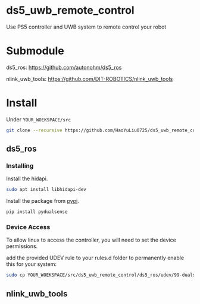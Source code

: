 # ds5_uwb_remote_control

Use PS5 controller and UWB system to remote control your robot 

# Submodule

ds5_ros: https://github.com/autonohm/ds5_ros

nlink_uwb_tools: https://github.com/DIT-ROBOTICS/nlink_uwb_tools

# Install

Under `YOUR_WOEKSPACE/src`
```bash
git clone --recursive https://github.com/HaoYuLiu0725/ds5_uwb_remote_control.git
```

## ds5_ros
### Installing
Install the hidapi.

```bash
sudo apt install libhidapi-dev
```
Install the package from [pypi](https://pypi.org/project/pydualsense/).

```bash
pip install pydualsense
```
### Device Access
To allow linux to access the controller, you will need to set the device permissions.

add the provided UDEV rule to your rules.d folder to permanently enable this for your system:

```bash
sudo cp YOUR_WOEKSPACE/src/ds5_uwb_remote_control/ds5_ros/udev/99-dualsense.rules /etc/udev/rules.d
```
## nlink_uwb_tools
